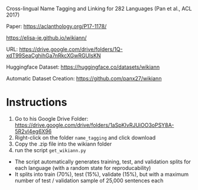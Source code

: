 Cross-lingual Name Tagging and Linking for 282 Languages (Pan et al., ACL 2017)

Paper: https://aclanthology.org/P17-1178/

https://elisa-ie.github.io/wikiann/

URL: https://drive.google.com/drive/folders/1Q-xdT99SeaCghihGa7nRkcXGwRGUIsKN

Huggingface Dataset: https://huggingface.co/datasets/wikiann

Automatic Dataset Creation: https://github.com/panx27/wikiann

# Instructions

1. Go to his Google Drive Folder: https://drive.google.com/drive/folders/1aSpKIvRJUiOO3oPSY8A-5R2vI4eg6X96
2. Right-click on the folder `name_tagging` and click download
3. Copy the .zip file into the wikiann folder
4. run the script `get_wikiann.py`
  - The script automatically generates training, test, and validation splits for each language (with a random state for reproducability)
  - It splits into train (70%), test (15%), validate (15%), but with a  maximum number of test / validation sample of 25,000 sentences each
